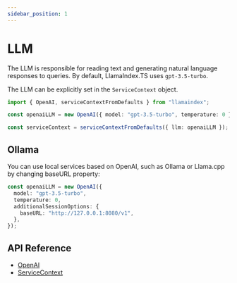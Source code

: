 ```yaml
---
sidebar_position: 1
---
```


# LLM

The LLM is responsible for reading text and generating natural language responses to queries. By default, LlamaIndex.TS uses `gpt-3.5-turbo`.

The LLM can be explicitly set in the `ServiceContext` object.

```typescript
import { OpenAI, serviceContextFromDefaults } from "llamaindex";

const openaiLLM = new OpenAI({ model: "gpt-3.5-turbo", temperature: 0 });

const serviceContext = serviceContextFromDefaults({ llm: openaiLLM });
```

## Ollama

You can use local services based on OpenAI, such as Ollama or Llama.cpp by changing baseURL property:

```typescript
const openaiLLM = new OpenAI({
  model: "gpt-3.5-turbo",
  temperature: 0,
  additionalSessionOptions: {
    baseURL: "http://127.0.0.1:8080/v1",
  },
});
```

## API Reference

- [OpenAI](../../api/classes/OpenAI.md)
- [ServiceContext](../../api/interfaces/ServiceContext.md)
